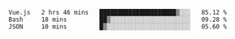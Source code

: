 <!--START_SECTION:waka-->

```text
Vue.js   2 hrs 46 mins   █████████████████████▒░░░   85.12 %
Bash     18 mins         ██▒░░░░░░░░░░░░░░░░░░░░░░   09.28 %
JSON     10 mins         █▒░░░░░░░░░░░░░░░░░░░░░░░   05.60 %
```

<!--END_SECTION:waka-->
